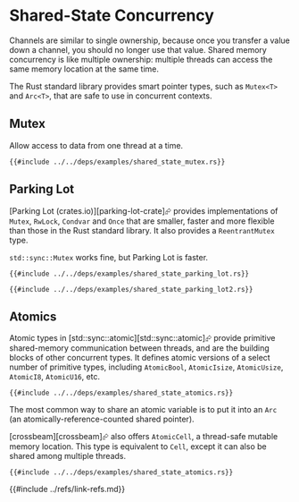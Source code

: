 # Shared-State Concurrency

Channels are similar to single ownership, because once you transfer a value down a channel, you should no longer use that value. Shared memory concurrency is like multiple ownership: multiple threads can access the same memory location at the same time.

The Rust standard library provides smart pointer types, such as `Mutex<T>` and `Arc<T>`, that are safe to use in concurrent contexts.

## Mutex

Allow access to data from one thread at a time.

```rust,editable
{{#include ../../deps/examples/shared_state_mutex.rs}}
```

## Parking Lot

[Parking Lot (crates.io)][parking-lot-crate]⮳ provides implementations of `Mutex`, `RwLock`, `Condvar` and `Once` that are smaller, faster and more flexible than those in the Rust standard library. It also provides a `ReentrantMutex` type.

`std::sync::Mutex` works fine, but Parking Lot is faster.

```rust,editable,ignore,mdbook-runnable
{{#include ../../deps/examples/shared_state_parking_lot.rs}}
```

```rust,editable,ignore,mdbook-runnable
{{#include ../../deps/examples/shared_state_parking_lot2.rs}}
```

## Atomics

Atomic types in [std::sync::atomic][std::sync::atomic]⮳ provide primitive shared-memory communication between threads, and are the building blocks of other concurrent types. It defines atomic versions of a select number of primitive types, including `AtomicBool`, `AtomicIsize`, `AtomicUsize`, `AtomicI8`, `AtomicU16`, etc.

```rust,editable,ignore,mdbook-runnable
{{#include ../../deps/examples/shared_state_atomics.rs}}
```

The most common way to share an atomic variable is to put it into an `Arc` (an atomically-reference-counted shared pointer).

[crossbeam][crossbeam]⮳ also offers `AtomicCell`, a thread-safe mutable memory location. This type is equivalent to `Cell`, except it can also be shared among multiple threads.

```rust,editable,ignore,mdbook-runnable
{{#include ../../deps/examples/shared_state_atomics.rs}}
```

{{#include ../refs/link-refs.md}}
